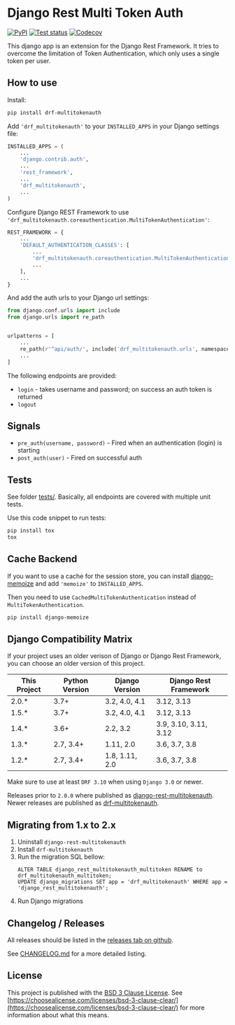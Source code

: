 # Django Rest Multi Token Auth

[![PyPI](https://img.shields.io/pypi/v/drf-multitokenauth)](https://pypi.org/project/drf-multitokenauth/)
[![Test status](https://github.com/anexia-it/drf-multitokenauth/actions/workflows/test.yml/badge.svg?branch=master)](https://github.com/anexia-it/drf-multitokenauth/actions/workflows/test.yml)
[![Codecov](https://img.shields.io/codecov/c/gh/anexia/drf-multitokenauth)](https://codecov.io/gh/anexia/drf-multitokenauth)

This django app is an extension for the Django Rest Framework.
It tries to overcome the limitation of Token Authentication, which only uses a single token per user. 

## How to use

Install:
```bash
pip install drf-multitokenauth
```

Add ``'drf_multitokenauth'`` to your ``INSTALLED_APPS`` in your Django settings file:
```python
INSTALLED_APPS = (
    ...
    'django.contrib.auth',
    ...
    'rest_framework',
    ...
    'drf_multitokenauth',
    ...
)

```

Configure Django REST Framework to use ``'drf_multitokenauth.coreauthentication.MultiTokenAuthentication'``:
```python
REST_FRAMEWORK = {
    ...
    'DEFAULT_AUTHENTICATION_CLASSES': [
        ...
        'drf_multitokenauth.coreauthentication.MultiTokenAuthentication',
        ...
    ],
    ...
}
```


And add the auth urls to your Django url settings:
```python
from django.conf.urls import include
from django.urls import re_path


urlpatterns = [
    ...
    re_path(r'^api/auth/', include('drf_multitokenauth.urls', namespace='multi_token_auth')),
    ...
]    
```


The following endpoints are provided:

 * `login` - takes username and password; on success an auth token is returned
 * `logout`

## Signals

* ``pre_auth(username, password)`` - Fired when an authentication (login) is starting
* ``post_auth(user)`` - Fired on successful auth

## Tests

See folder [tests/](tests/). Basically, all endpoints are covered with multiple
unit tests.

Use this code snippet to run tests:
```bash
pip install tox
tox
```

## Cache Backend

If you want to use a cache for the session store, you can install [django-memoize](https://pythonhosted.org/django-memoize/) and add `'memoize'` to `INSTALLED_APPS`.

Then you need to use ``CachedMultiTokenAuthentication`` instead of ``MultiTokenAuthentication``.

```bash
pip install django-memoize
```

## Django Compatibility Matrix

If your project uses an older verison of Django or Django Rest Framework, you can choose an older version of this project.

| This Project | Python Version | Django Version | Django Rest Framework |
|--------------|----------------|----------------|-----------------------|
| 2.0.*        | 3.7+           | 3.2, 4.0, 4.1  | 3.12, 3.13            |
| 1.5.*        | 3.7+           | 3.2, 4.0, 4.1  | 3.12, 3.13            |
| 1.4.*        | 3.6+           | 2.2, 3.2       | 3.9, 3.10, 3.11, 3.12 |
| 1.3.*        | 2.7, 3.4+      | 1.11, 2.0      | 3.6, 3.7, 3.8         |
| 1.2.*        | 2.7, 3.4+      | 1.8, 1.11, 2.0 | 3.6, 3.7, 3.8         |

Make sure to use at least `DRF 3.10` when using `Django 3.0` or newer.

Releases prior to `2.0.0` where published as [django-rest-multitokenauth](https://pypi.org/project/django-rest-multitokenauth/).
Newer releases are published as [drf-multitokenauth](https://pypi.org/project/drf-multitokenauth/).

## Migrating from 1.x to 2.x

1. Uninstall `django-rest-multitokenauth`
2. Install `drf-multitokenauth`
3. Run the migration SQL bellow:
    ```
    ALTER TABLE django_rest_multitokenauth_multitoken RENAME to drf_multitokenauth_multitoken;
    UPDATE django_migrations SET app = 'drf_multitokenauth' WHERE app = 'django_rest_multitokenauth';
    ```
4. Run Django migrations

## Changelog / Releases

All releases should be listed in the [releases tab on github](https://github.com/anexia/drf-multitokenauth/releases).

See [CHANGELOG.md](CHANGELOG.md) for a more detailed listing.


## License

This project is published with the [BSD 3 Clause License](LICENSE). See [https://choosealicense.com/licenses/bsd-3-clause-clear/](https://choosealicense.com/licenses/bsd-3-clause-clear/) for more information about what this means.
